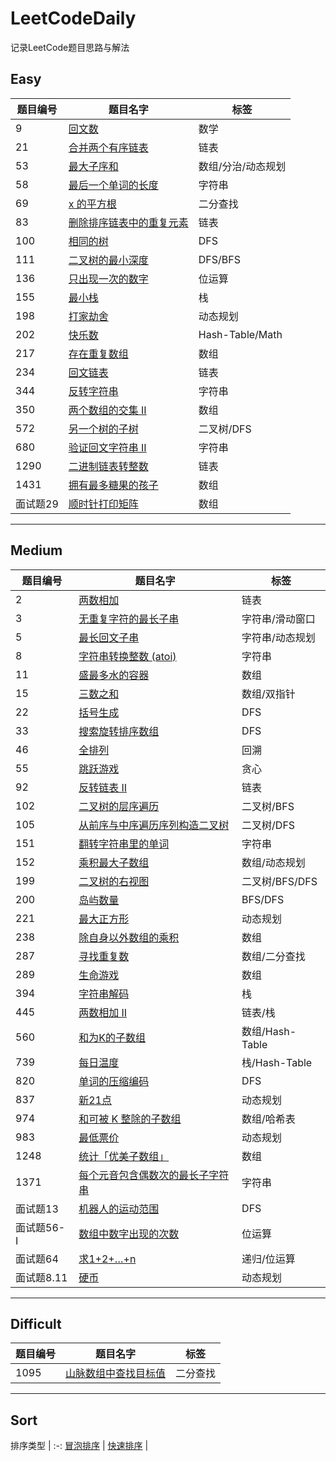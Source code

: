 # LeetCodeDaily

记录LeetCode题目思路与解法  

## Easy

 | 题目编号 | 题目名字                               | 标签               |
 | -------- | -------------------------------------- | ------------------ |
 | 9        | [回文数](easy/9.md)                    | 数学               |
 | 21       | [合并两个有序链表](easy/21.md)         | 链表               |
 | 53       | [最大子序和](easy/53.md)               | 数组/分治/动态规划 |
 | 58       | [最后一个单词的长度](easy/58.md)       | 字符串             |
 | 69       | [x 的平方根](easy/69.md)               | 二分查找           |
 | 83       | [删除排序链表中的重复元素](easy/83.md) | 链表               |
 | 100      | [相同的树](easy/100.md)                | DFS                |
 | 111      | [二叉树的最小深度](easy/111.md)        | DFS/BFS            |
 | 136      | [只出现一次的数字](easy/136.md)        | 位运算             |
 | 155      | [最小栈](easy/155.md)                  | 栈                 |
 | 198      | [打家劫舍](easy/198.md)                | 动态规划           |
 | 202      | [快乐数](easy/202.md)                  | Hash-Table/Math    |
 | 217      | [存在重复数组](easy/217.md)            | 数组               |
 | 234      | [回文链表](easy/234.md)                | 链表               |
 | 344      | [反转字符串](easy/344.md)              | 字符串             |
 | 350      | [两个数组的交集 II](easy/350.md)       | 数组               |
 | 572      | [另一个树的子树](easy/572.md)          | 二叉树/DFS         |
 | 680      | [验证回文字符串 II](easy/680.md)       | 字符串             |
 | 1290     | [二进制链表转整数](easy/1290.md)       | 链表               |
 | 1431     | [拥有最多糖果的孩子](easy/1431.md)     | 数组               |
 | 面试题29 | [顺时针打印矩阵](easy/offer_29.md)     | 数组               |

---

## Medium  

 | 题目编号    | 题目名字                                           | 标签            |
 | ----------- | -------------------------------------------------- | --------------- |
 | 2           | [两数相加](medium/2.md)                            | 链表            |
 | 3           | [无重复字符的最长子串](medium/3.md)                | 字符串/滑动窗口 |
 | 5           | [最长回文子串](medium/5.md)                        | 字符串/动态规划 |
 | 8           | [字符串转换整数 (atoi)](medium/8.md)               | 字符串          |
 | 11          | [盛最多水的容器](medium/11.md)                     | 数组            |
 | 15          | [三数之和](medium/15.md)                           | 数组/双指针     |
 | 22          | [括号生成](medium/22.md)                           | DFS             |
 | 33          | [搜索旋转排序数组](medium/33.md)                   | DFS             |
 | 46          | [全排列](medium/46.md)                             | 回溯            |
 | 55          | [跳跃游戏](medium/55.md)                           | 贪心            |
 | 92          | [反转链表 II](medium/92.md)                        | 链表            |
 | 102         | [二叉树的层序遍历](medium/102.md)                  | 二叉树/BFS      |
 | 105         | [从前序与中序遍历序列构造二叉树](medium/105.md)    | 二叉树/DFS      |
 | 151         | [翻转字符串里的单词](medium/151.md)                | 字符串          |
 | 152         | [乘积最大子数组](medium/152.md)                    | 数组/动态规划   |
 | 199         | [二叉树的右视图](medium/199.md)                    | 二叉树/BFS/DFS  |
 | 200         | [岛屿数量](medium/200.md)                          | BFS/DFS         |
 | 221         | [最大正方形](medium/221.md)                        | 动态规划        |
 | 238         | [除自身以外数组的乘积](medium/238.md)              | 数组            |
 | 287         | [寻找重复数](medium/287.md)                        | 数组/二分查找   |
 | 289         | [生命游戏](medium/289.md)                          | 数组            |
 | 394         | [字符串解码](medium/394.md)                        | 栈              |
 | 445         | [两数相加 II](medium/445.md)                       | 链表/栈         |
 | 560         | [和为K的子数组](medium/560.md)                     | 数组/Hash-Table |
 | 739         | [每日温度](medium/739.md)                          | 栈/Hash-Table   |
 | 820         | [单词的压缩编码](medium/820.md)                    | DFS             |
 | 837         | [新21点](medium/837.md)                            | 动态规划        |
 | 974         | [和可被 K 整除的子数组](medium/820.md)             | 数组/哈希表     |
 | 983         | [最低票价](medium/983.md)                          | 动态规划        |
 | 1248        | [统计「优美子数组」](medium/1248.md)               | 数组            |
 | 1371        | [每个元音包含偶数次的最长子字符串](medium/1371.md) | 字符串          |
 | 面试题13    | [机器人的运动范围](medium/offer_13.md)             | DFS             |
 | 面试题56- I | [数组中数字出现的次数](medium/offer_56_1.md)       | 位运算          |
 | 面试题64    | [求1+2+…+n](medium/offer_64.md)                    | 递归/位运算     |
 | 面试题8.11  | [硬币](medium/offer_08_11.md)                      | 动态规划        |

---

## Difficult

 | 题目编号 | 题目名字                                  | 标签     |
 | -------- | ----------------------------------------- | -------- |
 | 1095     | [山脉数组中查找目标值](difficult/1095.md) | 二分查找 |

 ---

## Sort

 排序类型  |
:-:
 [冒泡排序](sort/bubble.md) |
 [快速排序](sort/quick.md) |
